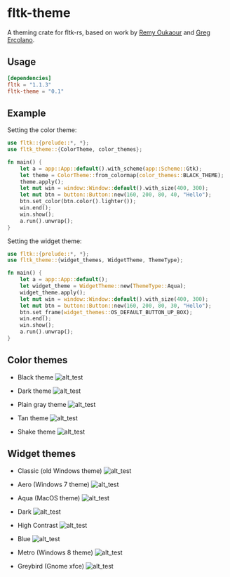 # fltk-theme

A theming crate for fltk-rs, based on work by [Remy Oukaour](https://github.com/roukaour/viz-brain-visualizer) and [Greg Ercolano](https://groups.google.com/g/fltkgeneral/c/3A5VC_854ok/m/sDpJsmuLBAAJ).

## Usage
```toml
[dependencies]
fltk = "1.1.3"
fltk-theme = "0.1"
```

## Example

Setting the color theme:

```rust
use fltk::{prelude::*, *};
use fltk_theme::{ColorTheme, color_themes};

fn main() {
    let a = app::App::default().with_scheme(app::Scheme::Gtk);
    let theme = ColorTheme::from_colormap(color_themes::BLACK_THEME);
    theme.apply();
    let mut win = window::Window::default().with_size(400, 300);
    let mut btn = button::Button::new(160, 200, 80, 40, "Hello");
    btn.set_color(btn.color().lighter());
    win.end();
    win.show();
    a.run().unwrap();
}
```

Setting the widget theme:

```rust
use fltk::{prelude::*, *};
use fltk_theme::{widget_themes, WidgetTheme, ThemeType};

fn main() {
    let a = app::App::default();
    let widget_theme = WidgetTheme::new(ThemeType::Aqua);
    widget_theme.apply();
    let mut win = window::Window::default().with_size(400, 300);
    let mut btn = button::Button::new(160, 200, 80, 30, "Hello");
    btn.set_frame(widget_themes::OS_DEFAULT_BUTTON_UP_BOX);
    win.end();
    win.show();
    a.run().unwrap();
}
```
## Color themes

- Black theme
![alt_test](screenshots/black.jpg)

- Dark theme
![alt_test](screenshots/dark.jpg)

- Plain gray theme
![alt_test](screenshots/plain-gray.jpg)

- Tan theme
![alt_test](screenshots/tan.jpg)

- Shake theme
![alt_test](screenshots/shake.jpg)

## Widget themes

- Classic (old Windows theme)
![alt_test](screenshots/classic.jpg)

- Aero (Windows 7 theme)
![alt_test](screenshots/aero.jpg)

- Aqua (MacOS theme)
![alt_test](screenshots/aqua.jpg)

- Dark
![alt_test](screenshots/dark.jpg)

- High Contrast
![alt_test](screenshots/high_contrast.jpg)

- Blue
![alt_test](screenshots/blue.jpg)

- Metro (Windows 8 theme)
![alt_test](screenshots/metro.jpg)

- Greybird (Gnome xfce)
![alt_test](screenshots/greybird.jpg)

